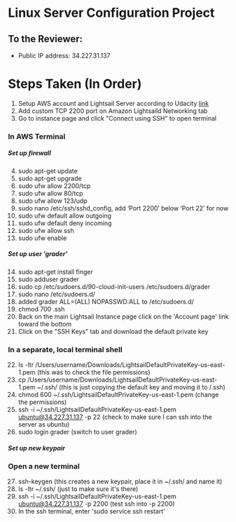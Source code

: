 # Linux Server Configuration Project

## To the Reviewer:
* Public IP address: 34.227.31.137

# Steps Taken (In Order)
1. Setup AWS account and Lightsail Server according to Udacity [link](https://classroom.udacity.com/nanodegrees/nd004/parts/ab002e9a-b26c-43a4-8460-dc4c4b11c379/modules/357367901175462/lessons/3573679011239847/concepts/ce268cfe-99ec-49be-9326-876375f89a22)
2. Add custom TCP 2200 port on Amazon Lightsaild Networking tab
3. Go to instance page and click "Connect using SSH" to open terminal

### In AWS Terminal
##### Set up firewall
4. sudo apt-get update
5. sudo apt-get upgrade
6. sudo ufw allow 2200/tcp
7. sudo ufw allow 80/tcp
8. sudo ufw allow 123/udp
9. sudo nano /etc/ssh/sshd_config, add ‘Port 2200’ below ‘Port 22’ for now
10. sudo ufw default allow outgoing
11. sudo ufw default deny incoming
12. sudo ufw allow ssh
13. sudo ufw enable

##### Set up user 'grader'
14. sudo apt-get install finger
15. sudo adduser grader
16. sudo cp /etc/sudoers.d/90-cloud-init-users /etc/sudoers.d/grader
17. sudo nano /etc/sudoers.d/
18. added grader ALL=(ALL) NOPASSWD:ALL to /etc/sudoers.d/
19. chmod 700 .ssh
20. Back on the main Lightsail Instance page click on the 'Account page' link toward the bottom
21. Click on the "SSH Keys" tab and download the default private key

### In a separate, local terminal shell
22. ls -ltr /Users/username/Downloads/LightsailDefaultPrivateKey-us-east-1.pem (this was to check the file permissions)
23. cp /Users/username/Downloads/LightsailDefaultPrivateKey-us-east-1.pem ~/.ssh/ (this is just copying the default key and moving it to /.ssh)
24. chmod 600 ~/.ssh/LightsailDefaultPrivateKey-us-east-1.pem (change the permissions)
25. ssh -i ~/.ssh/LightsailDefaultPrivateKey-us-east-1.pem ubuntu@34.227.31.137 -p 22 (check to make sure I can ssh into the server as ubuntu)
26. sudo login grader (switch to user grader)

##### Set up new keypair
### Open a new terminal
27. ssh-keygen (this creates a new keypair, place it in ~/.ssh/ and name it)
28. ls -ltr ~/.ssh/ (just to make sure it's there)
29. ssh -i ~/.ssh/LightsailDefaultPrivateKey-us-east-1.pem ubuntu@34.227.31.137 -p 2200 (test ssh into -p 2200)
30. In the ssh terminal, enter 'sudo service ssh restart'


